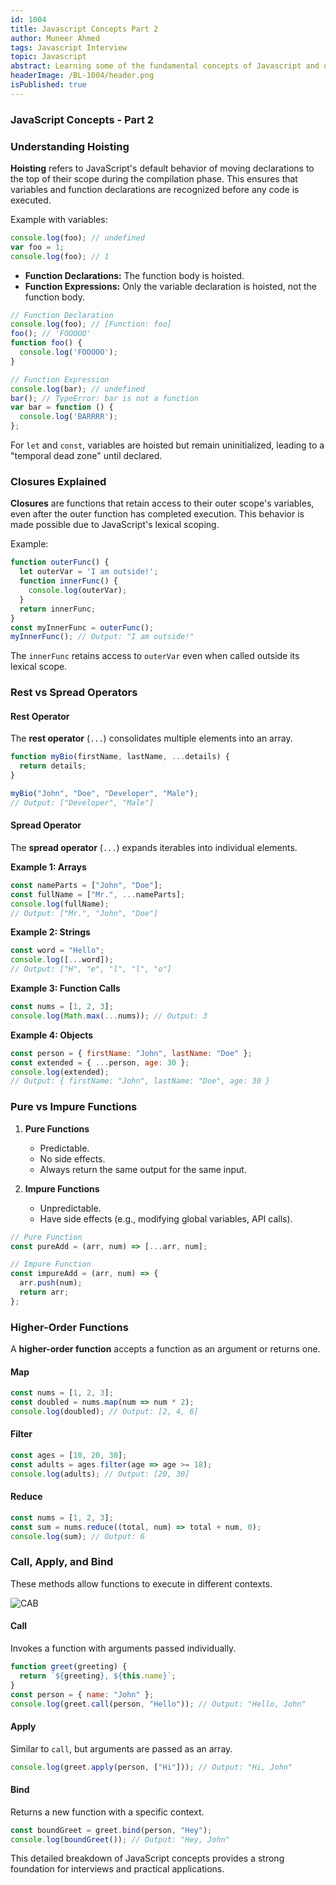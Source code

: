 ```yaml
---
id: 1004
title: Javascript Concepts Part 2
author: Muneer Ahmed
tags: Javascript Interview
topic: Javascript
abstract: Learning some of the fundamental concepts of Javascript and questions asked in javascript interview.
headerImage: /BL-1004/header.png
isPublished: true
---
```


### JavaScript Concepts - Part 2


### Understanding Hoisting

**Hoisting** refers to JavaScript's default behavior of moving declarations to the top of their scope during the compilation phase. This ensures that variables and function declarations are recognized before any code is executed.

Example with variables:

```javascript
console.log(foo); // undefined
var foo = 1;
console.log(foo); // 1
```

- **Function Declarations:** The function body is hoisted.
- **Function Expressions:** Only the variable declaration is hoisted, not the function body.

```javascript
// Function Declaration
console.log(foo); // [Function: foo]
foo(); // 'FOOOOO'
function foo() {
  console.log('FOOOOO');
}

// Function Expression
console.log(bar); // undefined
bar(); // TypeError: bar is not a function
var bar = function () {
  console.log('BARRRR');
};
```

For `let` and `const`, variables are hoisted but remain uninitialized, leading to a "temporal dead zone" until declared.


### Closures Explained

**Closures** are functions that retain access to their outer scope's variables, even after the outer function has completed execution. This behavior is made possible due to JavaScript's lexical scoping.

Example:

```javascript
function outerFunc() {
  let outerVar = 'I am outside!';
  function innerFunc() {
    console.log(outerVar);
  }
  return innerFunc;
}
const myInnerFunc = outerFunc();
myInnerFunc(); // Output: "I am outside!"
```

The `innerFunc` retains access to `outerVar` even when called outside its lexical scope.

### Rest vs Spread Operators

#### Rest Operator
The **rest operator** (`...`) consolidates multiple elements into an array.

```javascript
function myBio(firstName, lastName, ...details) {
  return details;
}

myBio("John", "Doe", "Developer", "Male");
// Output: ["Developer", "Male"]
```

#### Spread Operator
The **spread operator** (`...`) expands iterables into individual elements.

**Example 1: Arrays**
```javascript
const nameParts = ["John", "Doe"];
const fullName = ["Mr.", ...nameParts];
console.log(fullName);
// Output: ["Mr.", "John", "Doe"]
```

**Example 2: Strings**
```javascript
const word = "Hello";
console.log([...word]);
// Output: ["H", "e", "l", "l", "o"]
```

**Example 3: Function Calls**
```javascript
const nums = [1, 2, 3];
console.log(Math.max(...nums)); // Output: 3
```

**Example 4: Objects**
```javascript
const person = { firstName: "John", lastName: "Doe" };
const extended = { ...person, age: 30 };
console.log(extended);
// Output: { firstName: "John", lastName: "Doe", age: 30 }
```


### Pure vs Impure Functions

1. **Pure Functions**
   - Predictable.
   - No side effects.
   - Always return the same output for the same input.

2. **Impure Functions**
   - Unpredictable.
   - Have side effects (e.g., modifying global variables, API calls).

```javascript
// Pure Function
const pureAdd = (arr, num) => [...arr, num];

// Impure Function
const impureAdd = (arr, num) => {
  arr.push(num);
  return arr;
};
```

### Higher-Order Functions

A **higher-order function** accepts a function as an argument or returns one.

#### Map
```javascript
const nums = [1, 2, 3];
const doubled = nums.map(num => num * 2);
console.log(doubled); // Output: [2, 4, 6]
```

#### Filter
```javascript
const ages = [10, 20, 30];
const adults = ages.filter(age => age >= 18);
console.log(adults); // Output: [20, 30]
```

#### Reduce
```javascript
const nums = [1, 2, 3];
const sum = nums.reduce((total, num) => total + num, 0);
console.log(sum); // Output: 6
```

### Call, Apply, and Bind

These methods allow functions to execute in different contexts.

![CAB](/BL-1004/cab.png)

#### Call
Invokes a function with arguments passed individually.
```javascript
function greet(greeting) {
  return `${greeting}, ${this.name}`;
}
const person = { name: "John" };
console.log(greet.call(person, "Hello")); // Output: "Hello, John"
```

#### Apply
Similar to `call`, but arguments are passed as an array.
```javascript
console.log(greet.apply(person, ["Hi"])); // Output: "Hi, John"
```

#### Bind
Returns a new function with a specific context.
```javascript
const boundGreet = greet.bind(person, "Hey");
console.log(boundGreet()); // Output: "Hey, John"
```
This detailed breakdown of JavaScript concepts provides a strong foundation for interviews and practical applications.